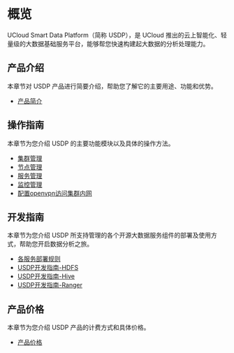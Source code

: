 # 概览

UCloud Smart Data Platform（简称 USDP），是 UCloud 推出的云上智能化、轻量级的大数据基础服务平台，能够帮您快速构建起大数据的分析处理能力。
  
  
  
## 产品介绍

本章节对 USDP 产品进行简要介绍，帮助您了解它的主要用途、功能和优势。

* [产品简介](/USDP/intro.md)
  
  
## 操作指南

本章节为您介绍 USDP 的主要功能模块以及具体的操作方法。

* [集群管理](/USDP/operate/cluster)
* [节点管理](/USDP/operate/node)
* [服务管理](/USDP/operate/service)
* [监控管理](/USDP/operate/monitor)
* [配置openvpn访问集群内网](/USDP/operate/openvpn)
  
  
## 开发指南

本章节为您介绍 USDP 所支持管理的各个开源大数据服务组件的部署及使用方式，帮助您开启数据分析之旅。

* [各服务部署规则](/USDP/developer/intro)
* [USDP开发指南-HDFS](/USDP/developer/hdfs)
* [USDP开发指南-Hive](/USDP/developer/hive)
* [USDP开发指南-Ranger](/USDP/developer/ranger)
  
  
## 产品价格

本章节为您介绍 USDP 产品的计费方式和具体价格。

* [产品价格](/USDP/price)